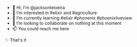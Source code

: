 - 👋 Hi, I’m @jacksonteixeira
- 👀 I’m interested in #elixir and #agriculture
- 🌱 I’m currently learning #elixir #phonenix #phoenixliveview
- 💞️ I’m looking to collaborate on nothing at this moment
- 📫 You could reach me here

✨ That's it
